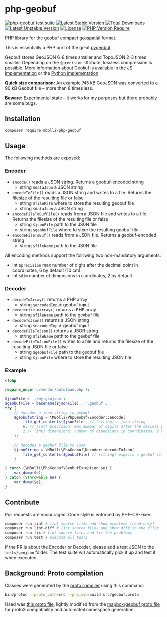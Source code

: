 # php-geobuf

[![php-geobuf test suite](https://github.com/mbolli/php-geobuf/actions/workflows/php-test.yml/badge.svg)](https://github.com/mbolli/php-geobuf/actions/workflows/php-test.yml) [![Latest Stable Version](http://poser.pugx.org/mbolli/php-geobuf/v)](https://packagist.org/packages/mbolli/php-geobuf) [![Total Downloads](http://poser.pugx.org/mbolli/php-geobuf/downloads)](https://packagist.org/packages/mbolli/php-geobuf) [![Latest Unstable Version](http://poser.pugx.org/mbolli/php-geobuf/v/unstable)](https://packagist.org/packages/mbolli/php-geobuf) [![License](http://poser.pugx.org/mbolli/php-geobuf/license)](https://packagist.org/packages/mbolli/php-geobuf) [![PHP Version Require](http://poser.pugx.org/mbolli/php-geobuf/require/php)](https://packagist.org/packages/mbolli/php-geobuf)

PHP library for the geobuf compact geospatial format.

This is essentially a PHP port of the great [pygeobuf](https://github.com/pygeobuf/pygeobuf).

Geobuf stores GeoJSON 6-8 times smaller and TopoJSON 2-3 times smaller. Depending on the `$precision` attribute, lossless compression is possible. More information about Geobuf is available in the [JS implementation](https://github.com/mapbox/geobuf) or the [Python implementation](https://github.com/pygeobuf/pygeobuf).

**Quick size comparison:** An example 745 kB GeoJSON was converted to a 90 kB Geobuf file – more than 8 times less.

**Beware:** Experimental state – it works for my purposes but there probably are some bugs.

## Installation

```bash
composer require mbolli/php-geobuf
```

## Usage

The following methods are exposed:

### Encoder

- `encode()` reads a JSON string. Returns a geobuf-encoded string
  - string `$dataJson` a JSON string
- `encodeToFile()` reads a JSON string and writes to a file. Returns the filesize of the resulting file or false
  - string `$filePath` where to store the resulting geobuf file
  - string `$dataJson` a JSON string
- `encodeFileToBufFile()` reads from a JSON file and writes to a file. Returns the filesize of the resulting file or false
  - string `$jsonFile` path to the JSON file
  - string `$geobufFile` where to store the resulting geobuf file
- `encodeFileToBuf()` reads from a JSON file. Returns a geobuf-encoded string
  - string `$fileName` path to the JSON file

All encoding methods support the following two non-mandatory arguments:

- int `$precision` max number of digits after the decimal point in coordinates, 6 by default (10 cm).
- int `$dim` number of dimensions in coordinates, 2 by default.

### Decoder

- `decodeToArray()` returns a PHP array
  - string `$encodedInput` geobuf input
- `decodeFileToArray()` returns a PHP array
  - string `$fileName` path to the geobuf file
- `decodeToJson()` returns a JSON string
  - string `$encodedInput` geobuf input
- `decodeFileToJson()` returns a JSON string
  - string `$fileName` path to the geobuf file
- `decodeFileToJsonFile()` writes to a file and returns the filesize of the resulting JSON file or false
  - string `$geobufFile` path to the geobuf file
  - string `$jsonFile` where to store the resulting JSON file
  
### Example

```php
<?php

require_once('./vendor/autoload.php');

$jsonFile = './my.geojson';
$geobufFile = basename($jsonFile) . '.geobuf';
try {
    // encodes a json string to geobuf
    $geobufString = \MBolli\PhpGeobuf\Encoder::encode(
        file_get_contents($jsonFile), // (string) a json string 
        6, // (int) precision: max number of digits after the decimal point in coordinates, 6 by default
        2 // (int) dimensions: number of dimensions in coordinates, 2 by default.
    );
    
    // decodes a geobuf file to json
    $jsonString = \MBolli\PhpGeobuf\Decoder::decodeToJson(
        file_get_contents($geobufFile) // (string) expects a geobuf string
    )

} catch (\MBolli\PhpGeobuf\GeobufException $e) {
    var_dump($e);
} catch (\Throwable $e) {
    var_dump($e);
}
```

## Contribute

Pull requests are encouraged. Code style is enforced by PHP-CS-Fixer:

```bash
composer run lint # lint source files and show problems (read-only)
composer run lint-diff # lint source files and show diff to the files fixed state (read-only)
composer run fix # lint source files and fix the problems
composer run test # execute all tests
```

If the PR is about the Encoder or Decoder, please add a test JSON to the `tests/geojson` folder. The test suite will automatically pick it up and test it when executed.

## Background: Proto compilation

Classes were generated by the [proto compiler](https://developers.google.com/protocol-buffers) using this command:

```bash
bin/protoc --proto_path=src --php_out=build src/geobuf.proto
```

Used was [this proto file](./geobuf.proto), lightly modified from the [mapbox/geobuf proto file](https://github.com/mapbox/geobuf/blob/master/geobuf.proto) for proto3 compatibility and automated namespace generation.
